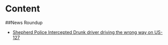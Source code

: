 # Content

##News Roundup
* [Shepherd Police Intercepted Drunk driver driving the wrong way on US-127](10052016/drunkdriver.md)

